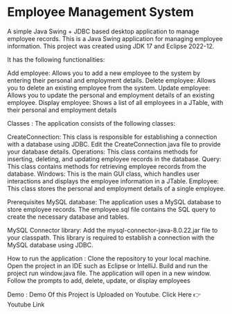 # Employee Management System
A simple Java Swing + JDBC based desktop application to manage employee records.
This is a Java Swing application for managing employee information. This project was created using JDK 17 and Eclipse 2022-12.

It has the following functionalities:

Add employee: Allows you to add a new employee to the system by entering their personal and employment details.
Delete employee: Allows you to delete an existing employee from the system.
Update employee: Allows you to update the personal and employment details of an existing employee.
Display employee: Shows a list of all employees in a JTable, with their personal and employment details

Classes :
The application consists of the following classes:

CreateConnection: This class is responsible for establishing a connection with a database using JDBC. Edit the CreateConnection.java file to provide your database details.
Operations: This class contains methods for inserting, deleting, and updating employee records in the database.
Query: This class contains methods for retrieving employee records from the database.
Windows: This is the main GUI class, which handles user interactions and displays the employee information in a JTable.
Employee: This class stores the personal and employment details of a single employee.

Prerequisites
MySQL database: The application uses a MySQL database to store employee records. The employee.sql file contains the SQL query to create the necessary database and tables.

MySQL Connector library: Add the mysql-connector-java-8.0.22.jar file to your classpath. This library is required to establish a connection with the MySQL database using JDBC.

How to run the application :
Clone the repository to your local machine.
Open the project in an IDE such as Eclipse or IntelliJ.
Build and run the project run window.java file.
The application will open in a new window. Follow the prompts to add, delete, update, or display employees

Demo :
Demo Of this Project is Uploaded on Youtube.
Click Here 👉 Youtube Link
